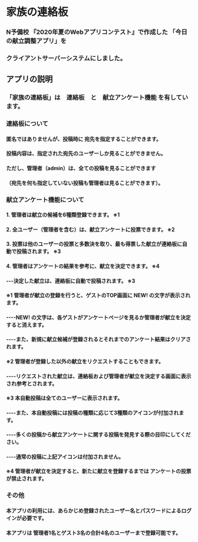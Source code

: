 # 家族の連絡板
### N予備校 『2020年夏のWebアプリコンテスト』で作成した 「今日の献立調整アプリ」を
### クライアントサーバーシステムにしました。
## アプリの説明
### 「家族の連絡板」は　連絡板　と　献立アンケート機能 を有しています。
### 連絡板について
#### 匿名ではありませんが、投稿時に 宛先を指定することができます。
#### 投稿内容は、指定された宛先のユーザーしか見ることができません。
#### ただし、管理者（admin）は、全ての投稿を見ることができます
#### （宛先を何も指定していない投稿も管理者は見ることができます）。
### 献立アンケート機能について
#### 1. 管理者は献立の候補を6種類登録できます。  ※1
#### 2. 全ユーザー（管理者を含む）は、献立アンケートに投票できます。  ※2
#### 3. 投票は他のユーザーの投票と多数決を取り、最も得票した献立が連絡板に自動で投稿されます。  ※3
#### 4. 管理者はアンケートの結果を参考に、献立を決定できます。  ※4
#### ---決定した献立は、連絡板に自動で投稿されます。  ※3
#### ※1 管理者が献立の登録を行うと、ゲストのTOP画面に NEW! の文字が表示されます。
#### ----NEW! の文字は、各ゲストがアンケートページを見るか管理者が献立を決定すると消えます。
#### ----また、新規に献立候補が登録されるとそれまでのアンケート結果はクリアされます。　
#### ※2 管理者が登録した以外の献立をリクエストすることもできます。
#### ----リクエストされた献立は、連絡板および管理者が献立を決定する画面に表示され参考とされます。
#### ※3 本自動投稿は全てのユーザーに表示されます。
#### ----また、本自動投稿には投稿の種類に応じて3種類のアイコンが付加されます。
#### ----多くの投稿から献立アンケートに関する投稿を発見する際の目印にしてください。
#### ----通常の投稿に上記アイコンは付加されません。
#### ※4 管理者が献立を決定すると、新たに献立を登録するまでは アンケートの投票が禁止されます。
### その他
#### 本アプリの利用には、あらかじめ登録されたユーザー名とパスワードによるログインが必要です。
#### 本アプリは 管理者1名とゲスト3名の合計4名のユーザーまで登録可能です。